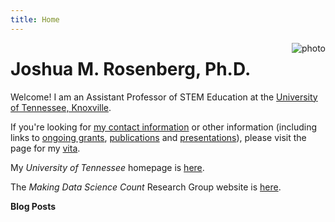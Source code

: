 ```yaml
---
title: Home
---
```


[<img src="images/rosenberg-headshot-circle.jpg" style="max-width:15%;min-width:40px;float:right;" alt="photo" />](https://joshuamrosenberg.com/)

# Joshua M. Rosenberg, Ph.D.

Welcome! I am an Assistant Professor of STEM Education at the [University of Tennessee, Knoxville](http://utk.edu/). 

If you're looking for [my contact information](/about/#contact-information) or other information (including links to [ongoing grants](/about/#grants,-fellowships,-and-awards), [publications](/about/#publications) and [presentations](/about/#presentations)), please visit the page for my [vita](/about/).

My *University of Tennessee* homepage is [here](https://tpte.utk.edu/people/joshua-rosenberg-phd/).

The *Making Data Science Count* Research Group website is [here](https://makingdatasciencecount.com).

**Blog Posts**
